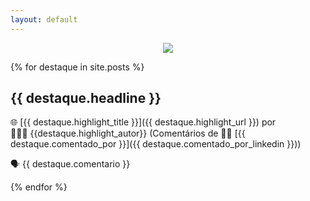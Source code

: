 ```yaml
---
layout: default
---
```

<p align="center"><img src="https://destaque.srebrasil.com/assets/destaques.gif"></p>

{% for destaque in site.posts %}

## **{{ destaque.headline }}**

🌐 [{{ destaque.highlight_title }}]({{ destaque.highlight_url }}) por 👱🏼‍♂️ {{destaque.highlight_autor}} (Comentários de :man_technologist: [{{ destaque.comentado_por }}]({{ destaque.comentado_por_linkedin }}))

🗣️ {{ destaque.comentario }}

{% endfor %}

